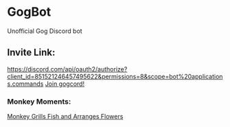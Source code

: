 # GogBot
 Unofficial Gog Discord bot
 

## Invite Link:
https://discord.com/api/oauth2/authorize?client_id=851521246457495622&permissions=8&scope=bot%20applications.commands
[Join gogcord!](https://discord.gg/gogcord)


### Monkey Moments:
[Monkey Grills Fish and Arranges Flowers](https://www.dailymotion.com/embed/video/xldcec)